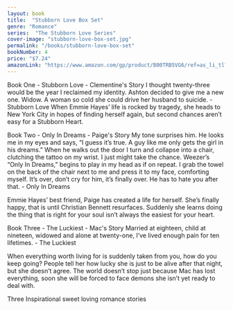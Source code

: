 ```yaml
---
layout: book
title:  "Stubborn Love Box Set"
genre: "Romance"
series:  "The Stubborn Love Series"
cover-image: "stubborn-love-box-set.jpg"
permalink: "/books/stubborn-love-box-set"
bookNumber: 4
price: "$7.24"
amazonLink: "https://www.amazon.com/gp/product/B00TRB5VG6/ref=as_li_tl?ie=UTF8&tag=slbook-20&camp=1789&creative=9325&linkCode=as2&creativeASIN=B00TRB5VG6&linkId=5fbe7710d4e43e3ee22de2d28414d1a6"
---
```

Book One - Stubborn Love - Clementine's Story 
I thought twenty-three would be the year I reclaimed my identity. Ashton decided to give me a new one. Widow. A woman so cold she could drive her husband to suicide. - Stubborn Love 
When Emmie Hayes’ life is rocked by tragedy, she heads to New York City in hopes of finding herself again, but second chances aren’t easy for a Stubborn Heart.

Book Two - Only In Dreams - Paige's Story
My tone surprises him. He looks me in my eyes and says, “I guess it’s true. A guy like me only gets the girl in his dreams.” 
When he walks out the door I turn and collapse into a chair, clutching the tattoo on my wrist. I just might take the chance. Weezer’s “Only In Dreams,” begins to play in my head as if on repeat. I grab the towel on the back of the chair next to me and press it to my face, comforting myself. It’s over, don’t cry for him, it’s finally over. He has to hate you after that. - Only In Dreams 

Emmie Hayes’ best friend, Paige has created a life for herself. She’s finally happy, that is until Christian Bennett resurfaces. Suddenly she learns doing the thing that is right for your soul isn’t always the easiest for your heart. 

Book Three - The Luckiest - Mac's Story
Married at eighteen, child at nineteen, widowed and alone at twenty-one, I’ve lived enough pain for ten lifetimes. - The Luckiest 

When everything worth living for is suddenly taken from you, how do you keep going? People tell her how lucky she is just to be alive after that night, but she doesn’t agree. The world doesn’t stop just because Mac has lost everything, soon she will be forced to face demons she isn’t yet ready to deal with.

Three Inspirational sweet loving romance stories

